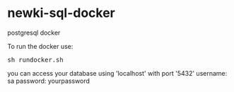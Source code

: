 # newki-sql-docker
postgresql docker

To run the docker use:

<pre>sh rundocker.sh</pre>

you can access your database using 'localhost' with port '5432' 
username: sa
password: yourpassword